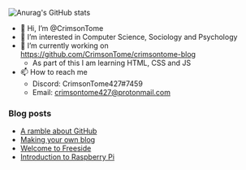 ![Anurag's GitHub stats](https://github-readme-stats.vercel.app/api?username=crimsontome&show_icons=true&theme=dark)

- 👋 Hi, I’m @CrimsonTome
- 👀 I’m interested in Computer Science, Sociology and Psychology
- 🌱 I’m currently working on <https://github.com/CrimsonTome/crimsontome-blog>
  - As part of this I am learning HTML, CSS and JS 
- 📫 How to reach me
  - Discord: CrimsonTome427#7459
  - Email: <crimsontome427@protonmail.com>

### Blog posts

<!-- BLOG-POST-LIST:START -->
- [A ramble about GitHub](https://crimsontome.netlify.app/posts/a-ramble-on-github/)
- [Making your own blog](https://crimsontome.netlify.app/posts/making-your-own-blog/)
- [Welcome to Freeside](https://crimsontome.netlify.app/posts/introduction-to-freeside/)
- [Introduction to Raspberry Pi](https://crimsontome.netlify.app/posts/raspi-intro/)
<!-- BLOG-POST-LIST:END -->
